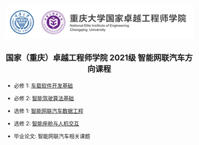 <h1 align="center">

<a href="https://eie.cqu.edu.cn/" target="_blank">
  <!-- <img src="./.vscode/CQU_Logo.svg"> -->
  <img src="./.vscode/CQU_EIE_Logo.svg">
</a>

</h1>

<h2 align="center">

国家（重庆）卓越工程师学院 2021级 智能网联汽车方向课程

</h2>

- 必修 1: [车载软件开发基础](./autoSoftDev/)

- 必修 2: [智能驾驶算法基础](./smartDriveAlgo/)

- 选修 1: [智能网联汽车数据工程](./dataEngineer/)

- 选修 2: [智能座舱与人机交互](./android/)

- 毕业论文: 智能网联汽车相关课题

<br>
